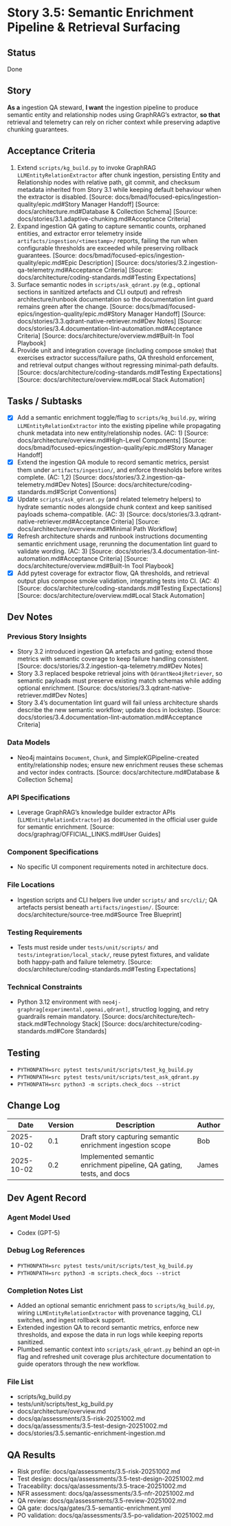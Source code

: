# Story 3.5: Semantic Enrichment Pipeline & Retrieval Surfacing

## Status
Done

## Story
**As a** ingestion QA steward,
**I want** the ingestion pipeline to produce semantic entity and relationship nodes using GraphRAG’s extractor,
**so that** retrieval and telemetry can rely on richer context while preserving adaptive chunking guarantees.

## Acceptance Criteria
1. Extend `scripts/kg_build.py` to invoke GraphRAG `LLMEntityRelationExtractor` after chunk ingestion, persisting Entity and Relationship nodes with relative path, git commit, and checksum metadata inherited from Story 3.1 while keeping default behaviour when the extractor is disabled. [Source: docs/bmad/focused-epics/ingestion-quality/epic.md#Story Manager Handoff] [Source: docs/architecture.md#Database & Collection Schema] [Source: docs/stories/3.1.adaptive-chunking.md#Acceptance Criteria]
2. Expand ingestion QA gating to capture semantic counts, orphaned entities, and extractor error telemetry inside `artifacts/ingestion/<timestamp>/` reports, failing the run when configurable thresholds are exceeded while preserving rollback guarantees. [Source: docs/bmad/focused-epics/ingestion-quality/epic.md#Epic Description] [Source: docs/stories/3.2.ingestion-qa-telemetry.md#Acceptance Criteria] [Source: docs/architecture/coding-standards.md#Testing Expectations]
3. Surface semantic nodes in `scripts/ask_qdrant.py` (e.g., optional sections in sanitized artefacts and CLI output) and refresh architecture/runbook documentation so the documentation lint guard remains green after the change. [Source: docs/bmad/focused-epics/ingestion-quality/epic.md#Story Manager Handoff] [Source: docs/stories/3.3.qdrant-native-retriever.md#Dev Notes] [Source: docs/stories/3.4.documentation-lint-automation.md#Acceptance Criteria] [Source: docs/architecture/overview.md#Built-In Tool Playbook]
4. Provide unit and integration coverage (including compose smoke) that exercises extractor success/failure paths, QA threshold enforcement, and retrieval output changes without regressing minimal-path defaults. [Source: docs/architecture/coding-standards.md#Testing Expectations] [Source: docs/architecture/overview.md#Local Stack Automation]

## Tasks / Subtasks
- [x] Add a semantic enrichment toggle/flag to `scripts/kg_build.py`, wiring `LLMEntityRelationExtractor` into the existing pipeline while propagating chunk metadata into new entity/relationship nodes. (AC: 1) [Source: docs/architecture/overview.md#High-Level Components] [Source: docs/bmad/focused-epics/ingestion-quality/epic.md#Story Manager Handoff]
- [x] Extend the ingestion QA module to record semantic metrics, persist them under `artifacts/ingestion/`, and enforce thresholds before writes complete. (AC: 1,2) [Source: docs/stories/3.2.ingestion-qa-telemetry.md#Dev Notes] [Source: docs/architecture/coding-standards.md#Script Conventions]
- [x] Update `scripts/ask_qdrant.py` (and related telemetry helpers) to hydrate semantic nodes alongside chunk context and keep sanitised payloads schema-compatible. (AC: 3) [Source: docs/stories/3.3.qdrant-native-retriever.md#Acceptance Criteria] [Source: docs/architecture/overview.md#Minimal Path Workflow]
- [x] Refresh architecture shards and runbook instructions documenting semantic enrichment usage, rerunning the documentation lint guard to validate wording. (AC: 3) [Source: docs/stories/3.4.documentation-lint-automation.md#Acceptance Criteria] [Source: docs/architecture/overview.md#Built-In Tool Playbook]
- [x] Add pytest coverage for extractor flow, QA thresholds, and retrieval output plus compose smoke validation, integrating tests into CI. (AC: 4) [Source: docs/architecture/coding-standards.md#Testing Expectations] [Source: docs/architecture/overview.md#Local Stack Automation]

## Dev Notes
### Previous Story Insights
- Story 3.2 introduced ingestion QA artefacts and gating; extend those metrics with semantic coverage to keep failure handling consistent. [Source: docs/stories/3.2.ingestion-qa-telemetry.md#Dev Notes]
- Story 3.3 replaced bespoke retrieval joins with `QdrantNeo4jRetriever`, so semantic payloads must preserve existing match schemas while adding optional enrichment. [Source: docs/stories/3.3.qdrant-native-retriever.md#Dev Notes]
- Story 3.4’s documentation lint guard will fail unless architecture shards describe the new semantic workflow; update docs in lockstep. [Source: docs/stories/3.4.documentation-lint-automation.md#Acceptance Criteria]

### Data Models
- Neo4j maintains `Document`, `Chunk`, and SimpleKGPipeline-created entity/relationship nodes; ensure new enrichment reuses these schemas and vector index contracts. [Source: docs/architecture.md#Database & Collection Schema]

### API Specifications
- Leverage GraphRAG’s knowledge builder extractor APIs (`LLMEntityRelationExtractor`) as documented in the official user guide for semantic enrichment. [Source: docs/graphrag/OFFICIAL_LINKS.md#User Guides]

### Component Specifications
- No specific UI component requirements noted in architecture docs.

### File Locations
- Ingestion scripts and CLI helpers live under `scripts/` and `src/cli/`; QA artefacts persist beneath `artifacts/ingestion/`. [Source: docs/architecture/source-tree.md#Source Tree Blueprint]

### Testing Requirements
- Tests must reside under `tests/unit/scripts/` and `tests/integration/local_stack/`, reuse pytest fixtures, and validate both happy-path and failure telemetry. [Source: docs/architecture/coding-standards.md#Testing Expectations]

### Technical Constraints
- Python 3.12 environment with `neo4j-graphrag[experimental,openai,qdrant]`, structlog logging, and retry guardrails remain mandatory. [Source: docs/architecture/tech-stack.md#Technology Stack] [Source: docs/architecture/coding-standards.md#Core Standards]

## Testing
- `PYTHONPATH=src pytest tests/unit/scripts/test_kg_build.py`
- `PYTHONPATH=src pytest tests/unit/scripts/test_ask_qdrant.py`
- `PYTHONPATH=src python3 -m scripts.check_docs --strict`

## Change Log
| Date       | Version | Description                                                     | Author |
|------------|---------|-----------------------------------------------------------------|--------|
| 2025-10-02 | 0.1     | Draft story capturing semantic enrichment ingestion scope       | Bob    |
| 2025-10-02 | 0.2     | Implemented semantic enrichment pipeline, QA gating, tests, and docs | James |

## Dev Agent Record
### Agent Model Used
- Codex (GPT-5)

### Debug Log References
- `PYTHONPATH=src pytest tests/unit/scripts/test_kg_build.py`
- `PYTHONPATH=src python3 -m scripts.check_docs --strict`

### Completion Notes List
- Added an optional semantic enrichment pass to `scripts/kg_build.py`, wiring `LLMEntityRelationExtractor` with provenance tagging, CLI switches, and ingest rollback support.
- Extended ingestion QA to record semantic metrics, enforce new thresholds, and expose the data in run logs while keeping reports sanitized.
- Plumbed semantic context into `scripts/ask_qdrant.py` behind an opt-in flag and refreshed unit coverage plus architecture documentation to guide operators through the new workflow.

### File List
- scripts/kg_build.py
- tests/unit/scripts/test_kg_build.py
- docs/architecture/overview.md
- docs/qa/assessments/3.5-risk-20251002.md
- docs/qa/assessments/3.5-test-design-20251002.md
- docs/stories/3.5.semantic-enrichment-ingestion.md

## QA Results
- Risk profile: docs/qa/assessments/3.5-risk-20251002.md
- Test design: docs/qa/assessments/3.5-test-design-20251002.md
- Traceability: docs/qa/assessments/3.5-trace-20251002.md
- NFR assessment: docs/qa/assessments/3.5-nfr-20251002.md
- QA review: docs/qa/assessments/3.5-review-20251002.md
- QA gate: docs/qa/gates/3.5-semantic-enrichment.yml
- PO validation: docs/qa/assessments/3.5-po-validation-20251002.md
